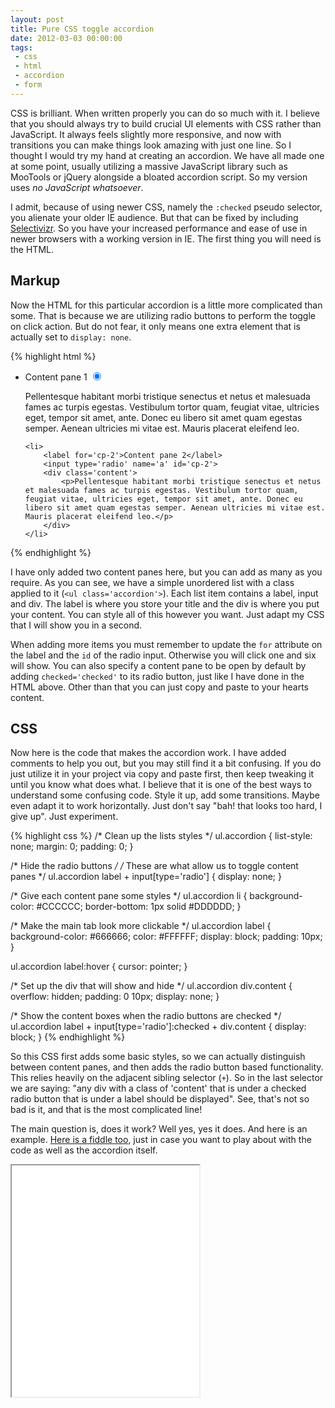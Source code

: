 ```yaml
---
layout: post
title: Pure CSS toggle accordion
date: 2012-03-03 00:00:00
tags:
 - css
 - html
 - accordion
 - form
---
```


CSS is brilliant. When written properly you can do so much with it. I believe that you should always try to build crucial UI elements with CSS rather than JavaScript. It always feels slightly more responsive, and now with transitions you can make things look amazing with just one line. So I thought I would try my hand at creating an accordion. We have all made one at some point, usually utilizing a massive JavaScript library such as MooTools or jQuery alongside a bloated accordion script. So my version uses *no JavaScript whatsoever*.

I admit, because of using newer CSS, namely the `:checked` pseudo selector, you alienate your older IE audience. But that can be fixed by including [Selectivizr](http://selectivizr.com/). So you have your increased performance and ease of use in newer browsers with a working version in IE. The first thing you will need is the HTML.

## Markup

Now the HTML for this particular accordion is a little more complicated than some. That is because we are utilizing radio buttons to perform the toggle on click action. But do not fear, it only means one extra element that is actually set to `display: none`.

{% highlight html %}
<ul class='accordion'>
	<li>
		<label for='cp-1'>Content pane 1</label>
		<input type='radio' name='a' id='cp-1' checked='checked'>
		<div class='content'>
			<p>Pellentesque habitant morbi tristique senectus et netus et malesuada fames ac turpis egestas. Vestibulum tortor quam, feugiat vitae, ultricies eget, tempor sit amet, ante. Donec eu libero sit amet quam egestas semper. Aenean ultricies mi vitae est. Mauris placerat eleifend leo.</p>
		</div>
	</li>
	
	<li>
		<label for='cp-2'>Content pane 2</label>
		<input type='radio' name='a' id='cp-2'>
		<div class='content'>
			<p>Pellentesque habitant morbi tristique senectus et netus et malesuada fames ac turpis egestas. Vestibulum tortor quam, feugiat vitae, ultricies eget, tempor sit amet, ante. Donec eu libero sit amet quam egestas semper. Aenean ultricies mi vitae est. Mauris placerat eleifend leo.</p>
		</div>
	</li>
</ul>
{% endhighlight %}

I have only added two content panes here, but you can add as many as you require. As you can see, we have a simple unordered list with a class applied to it (`<ul class='accordion'>`). Each list item contains a label, input and div. The label is where you store your title and the div is where you put your content. You can style all of this however you want. Just adapt my CSS that I will show you in a second.

When adding more items you must remember to update the `for` attribute on the label and the `id` of the radio input. Otherwise you will click one and six will show. You can also specify a content pane to be open by default by adding `checked='checked'` to its radio button, just like I have done in the HTML above. Other than that you can just copy and paste to your hearts content.

## CSS

Now here is the code that makes the accordion work. I have added comments to help you out, but you may still find it a bit confusing. If you do just utilize it in your project via copy and paste first, then keep tweaking it until you know what does what. I believe that it is one of the best ways to understand some confusing code. Style it up, add some transitions. Maybe even adapt it to work horizontally. Just don't say "bah! that looks too hard, I give up". Just experiment.

{% highlight css %}
/* Clean up the lists styles */
ul.accordion {
	list-style: none;
	margin: 0;
	padding: 0;
}

/* Hide the radio buttons */
/* These are what allow us to toggle content panes */
ul.accordion label + input[type='radio'] {
	display: none;
}

/* Give each content pane some styles */
ul.accordion li {
	background-color: #CCCCCC;
	border-bottom: 1px solid #DDDDDD;
}

/* Make the main tab look more clickable */
ul.accordion label {
	background-color: #666666;
	color: #FFFFFF;
	display: block;
	padding: 10px;
}

ul.accordion label:hover {
	cursor: pointer;
}

/* Set up the div that will show and hide */
ul.accordion div.content {
	overflow: hidden;
	padding: 0 10px;
	display: none;
}

/* Show the content boxes when the radio buttons are checked */
ul.accordion label + input[type='radio']:checked + div.content {
	display: block;
}
{% endhighlight %}

So this CSS first adds some basic styles, so we can actually distinguish between content panes, and then adds the radio button based functionality. This relies heavily on the adjacent sibling selector (`+`). So in the last selector we are saying: "any div with a class of 'content' that is under a checked radio button that is under a label should be displayed". See, that's not so bad is it, and that is the most complicated line!

The main question is, does it work? Well yes, yes it does. And here is an example. [Here is a fiddle too](http://jsfiddle.net/Wolfy87/Z4Mr3/), just in case you want to play about with the code as well as the accordion itself.

<iframe height='370' class='example' src='/examples/css-accordion/complete.html'>.</iframe>